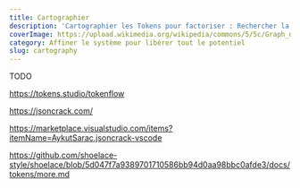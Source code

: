 ```yaml
---
title: Cartographier
description: 'Cartographier les Tokens pour factoriser : Rechercher la simplicité'
coverImage: https://upload.wikimedia.org/wikipedia/commons/5/5c/Graph_de_r%C3%A9seau_orient%C3%A9_en_arbre.png
category: Affiner le système pour libérer tout le potentiel
slug: cartography
---
```


TODO

https://tokens.studio/tokenflow

https://jsoncrack.com/

https://marketplace.visualstudio.com/items?itemName=AykutSarac.jsoncrack-vscode


https://github.com/shoelace-style/shoelace/blob/5d047f7a9389701710586bb94d0aa98bbc0afde3/docs/tokens/more.md


